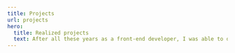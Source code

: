 ```yaml
---
title: Projects
url: projects
hero:
  title: Realized projects
  text: After all these years as a front-end developer, I was able to design projects, each one more different than the next. I specialize in the integration of e-commerce sites and editorial sites.
---
```

